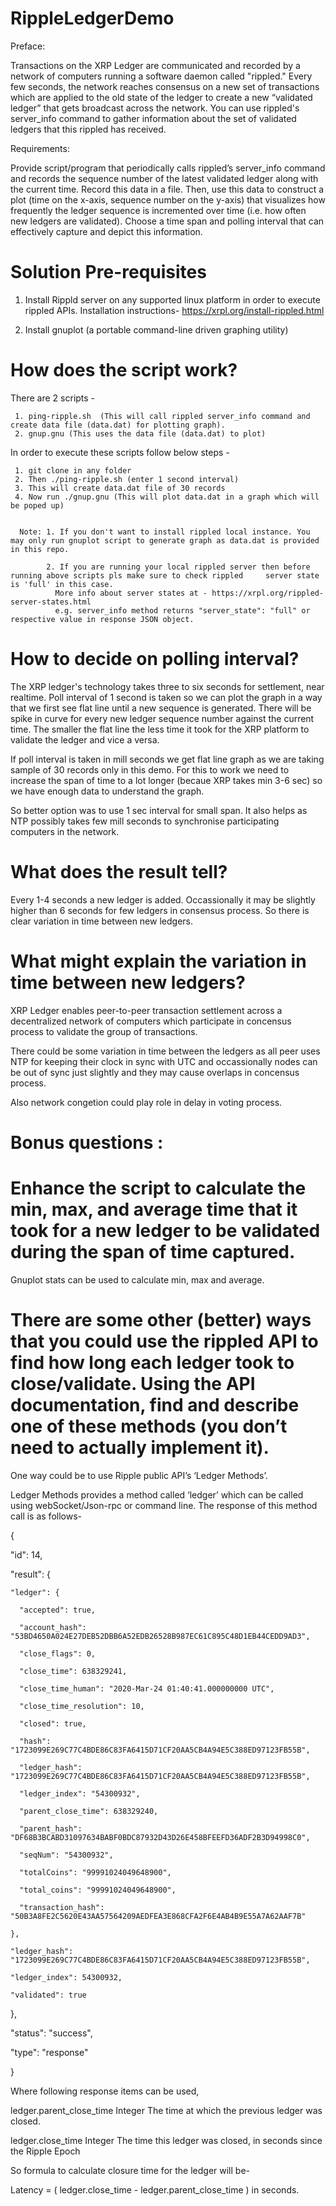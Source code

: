 # RippleLedgerDemo 

Preface: 

Transactions on the XRP Ledger are communicated and recorded by a network of computers running a software daemon called "rippled." Every few seconds, the network reaches consensus on a new set of transactions which are applied to the old state of the ledger to create a new “validated ledger” that gets broadcast across the network. You can use rippled's server_info command to gather information about the set of validated ledgers that this rippled has received.

Requirements: 

Provide script/program that periodically calls rippled’s server_info command and records the sequence number of the latest validated ledger along with the current time. Record this data in a file. Then, use this data to construct a plot (time on the x-axis, sequence number on the y-axis) that visualizes how frequently the ledger sequence is incremented over time (i.e. how often new ledgers are validated). Choose a time span and polling interval that can effectively capture and depict this information. 

# Solution Pre-requisites 

   1. Install Rippld server on any supported linux platform in order to execute rippled APIs. 
      Installation instructions-  https://xrpl.org/install-rippled.html
      
   2. Install gnuplot (a portable command-line driven graphing utility)
   
   
 # How does the script work? 
 
 There are 2 scripts - 
 
     1. ping-ripple.sh  (This will call rippled server_info command and create data file (data.dat) for plotting graph). 
     2. gnup.gnu (This uses the data file (data.dat) to plot)
     
  In order to execute these scripts follow below steps - 
  
     1. git clone in any folder
     2. Then ./ping-ripple.sh (enter 1 second interval) 
     3. This will create data.dat file of 30 records 
     4. Now run ./gnup.gnu (This will plot data.dat in a graph which will be poped up)
     
     
      Note: 1. If you don't want to install rippled local instance. You may only run gnuplot script to generate graph as data.dat is provided in this repo.
      
            2. If you are running your local rippled server then before running above scripts pls make sure to check rippled     server state is 'full' in this case. 
              More info about server states at - https://xrpl.org/rippled-server-states.html
              e.g. server_info method returns "server_state": "full" or respective value in response JSON object.
      
 
   # How to decide on polling interval? 
   
   
The XRP ledger's technology takes three to six seconds for settlement, near realtime. 
Poll interval of 1 second is taken so we can plot the graph in a way that we first see flat line until a new sequence is    generated. There will be spike in curve for every new ledger sequence number against the current time. The smaller the flat line the less time it took for the XRP platform to validate the ledger and vice a versa.
   
 If poll interval is taken in mill seconds we get flat line graph as we are taking sample of 30 records only in this demo.
 For this to work we need to increase the span of time to a lot longer (becaue XRP takes min 3-6 sec) so we have enough data to understand the graph. 
 
 So better option was to use 1 sec interval for small span. It also helps as NTP possibly takes few mill seconds to synchronise participating computers in the network.
 
 # What does the result tell? 
  
  Every 1-4 seconds a new ledger is added. Occassionally it may be slightly higher than 6 seconds for few ledgers in consensus process. So there is clear variation in time between new ledgers. 
  
 
  # What might explain the variation in time between new ledgers? 
  
XRP Ledger enables peer-to-peer transaction settlement across a decentralized network of computers which participate in concensus process to validate the group of transactions. 

There could be some variation in time between the ledgers as all peer uses NTP for keeping their clock in sync with UTC and occassionally nodes can be out of sync just slightly and they may cause overlaps in concensus process. 

Also network congetion could play role in delay in voting process. 


 # Bonus questions : 

  # Enhance the script to calculate the min, max, and average time that it took for a new ledger to be validated during the span of time captured. 

Gnuplot stats can be used to calculate min, max and average. 


  # There are some other (better) ways that you could use the rippled API to find how long each ledger took to close/validate. Using the API documentation, find and describe one of these methods (you don’t need to actually implement it).

 
One way could be to use Ripple public API’s   ‘Ledger Methods’. 

 Ledger Methods provides a method called ‘ledger’ which can be called using webSocket/Json-rpc or command line. 
 The response of this method call is as follows- 

{

  "id": 14,

  "result": {

    "ledger": {

      "accepted": true,

      "account_hash": "53BD4650A024E27DEB52DBB6A52EDB26528B987EC61C895C48D1EB44CEDD9AD3",

      "close_flags": 0,

      "close_time": 638329241,

      "close_time_human": "2020-Mar-24 01:40:41.000000000 UTC",

      "close_time_resolution": 10,

      "closed": true,

      "hash": "1723099E269C77C4BDE86C83FA6415D71CF20AA5CB4A94E5C388ED97123FB55B",

      "ledger_hash": "1723099E269C77C4BDE86C83FA6415D71CF20AA5CB4A94E5C388ED97123FB55B",

      "ledger_index": "54300932",

      "parent_close_time": 638329240,

      "parent_hash": "DF68B3BCABD31097634BABF0BDC87932D43D26E458BFEEFD36ADF2B3D94998C0",

      "seqNum": "54300932",

      "totalCoins": "99991024049648900",

      "total_coins": "99991024049648900",

      "transaction_hash": "50B3A8FE2C5620E43AA57564209AEDFEA3E868CFA2F6E4AB4B9E55A7A62AAF7B"

    },

    "ledger_hash": "1723099E269C77C4BDE86C83FA6415D71CF20AA5CB4A94E5C388ED97123FB55B",

    "ledger_index": 54300932,

    "validated": true

  },

  "status": "success",

  "type": "response"

}

  

Where following response items can be used, 

ledger.parent_close_time	Integer        The time at which the previous ledger was closed.

ledger.close_time	        Integer	The time this ledger was closed, in seconds since the Ripple Epoch


So formula to calculate closure time for the ledger will be- 

Latency = ( ledger.close_time  - ledger.parent_close_time ) in seconds. 










  




 
 

   
